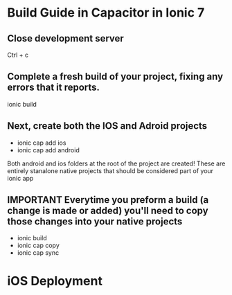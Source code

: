 # Build Guide in Capacitor in Ionic 7

## Close development server

Ctrl + c

## Complete a fresh build of your project, fixing any errors that it reports.

ionic build

## Next, create both the IOS and Adroid projects

-   ionic cap add ios
-   ionic cap add android

Both android and ios folders at the root of the project are created! These are entirely stanalone native projects that should be considered part of your ionic app

## IMPORTANT Everytime you preform a build (a change is made or added) you'll need to copy those changes into your native projects

-   ionic build
-   ionic cap copy
-   ionic cap sync

# iOS Deployment
